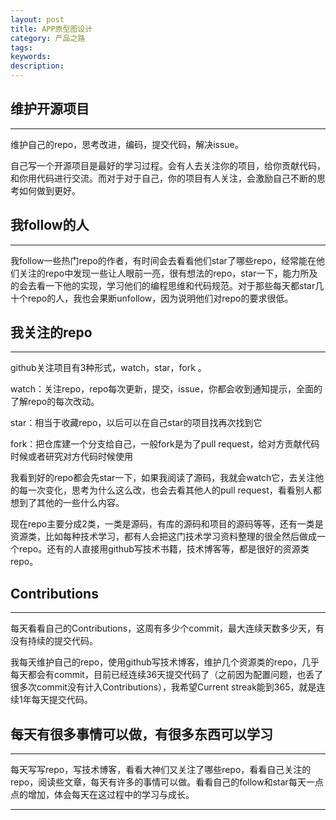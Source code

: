 ```yaml
---
layout: post
title: APP原型图设计
category: 产品之路
tags:
keywords:
description:
---
```


##	维护开源项目
---

 维护自己的repo，思考改进，编码，提交代码，解决issue。

 自己写一个开源项目是最好的学习过程。会有人去关注你的项目，给你贡献代码，和你用代码进行交流。而对于对于自己，你的项目有人关注，会激励自己不断的思考如何做到更好。

## 我follow的人
---

 我follow一些热门repo的作者，有时间会去看看他们star了哪些repo，经常能在他们关注的repo中发现一些让人眼前一亮，很有想法的repo，star一下，能力所及的会去看一下他的实现，学习他们的编程思维和代码规范。对于那些每天都star几十个repo的人，我也会果断unfollow，因为说明他们对repo的要求很低。

##	我关注的repo
---

 github关注项目有3种形式，watch，star，fork 。

 watch：关注repo，repo每次更新，提交，issue，你都会收到通知提示，全面的了解repo的每次改动。

 star：相当于收藏repo，以后可以在自己star的项目找再次找到它

 fork：把仓库建一个分支给自己，一般fork是为了pull request，给对方贡献代码时候或者研究对方代码时候使用

 我看到好的repo都会先star一下，如果我阅读了源码，我就会watch它，去关注他的每一次变化，思考为什么这么改，也会去看其他人的pull request，看看别人都想到了其他的一些什么内容。

 现在repo主要分成2类，一类是源码，有库的源码和项目的源码等等，还有一类是资源类，比如每种技术学习，都有人会把这门技术学习资料整理的很全然后做成一个repo。还有的人直接用github写技术书籍，技术博客等，都是很好的资源类repo。

##	Contributions
---

每天看看自己的Contributions，这周有多少个commit，最大连续天数多少天，有没有持续的提交代码。

我每天维护自己的repo，使用github写技术博客，维护几个资源类的repo，几乎每天都会有commit，目前已经连续36天提交代码了（之前因为配置问题，也丢了很多次commit没有计入Contributions），我希望Current streak能到365，就是连续1年每天提交代码。


##	每天有很多事情可以做，有很多东西可以学习
---

每天写写repo，写技术博客，看看大神们又关注了哪些repo，看看自己关注的repo，阅读些文章，每天有许多的事情可以做。看看自己的follow和star每天一点点的增加，体会每天在这过程中的学习与成长。

---
